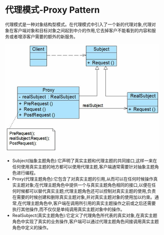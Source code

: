 # 代理模式-Proxy Pattern

代理模式是一种对象结构型模式。在代理模式中引入了一个新的代理对象,代理对象在客户端对象和目标对象之间起到中介的作用,它去掉客户不能看到的内容和服务或者增添客户需要的额外的新服务。

![](../.gitbook/assets/proxypattern.png)

* Subject\(抽象主题角色\):它声明了真实主题和代理主题的共同接口,这样一来在任何使用真实主题的地方都可以使用代理主题,客户端通常需要针对抽象主题角色进行编程。
* Proxy\(代理主题角色\):它包含了对真实主题的引用,从而可以在任何时候操作真实主题对象;在代理主题角色中提供一个与真实主题角色相同的接口,以便在任何时候都可以替代真实主题;代理主题角色还可以控制对真实主题的使用,负责在需要的时候创建和删除真实主题对象,并对真实主题对象的使用加以约束。通常,在代理主题角色中,客户端在调用所引用的真实主题操作之前或之后还需要执行其他操作,而不仅仅是单纯调用真实主题对象中的操作。
* RealSubject\(真实主题角色\):它定义了代理角色所代表的真实对象,在真实主题角色中实现了真实的业务操作,客户端可以通过代理主题角色间接调用真实主题角色中定义的操作。

